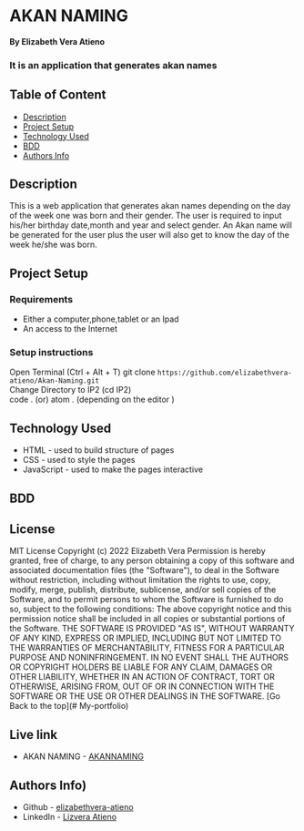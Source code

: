 # AKAN NAMING
#### By Elizabeth Vera Atieno
### It is an application that generates akan names
## Table of Content
 + [Description](#description)
 + [Project Setup](#Projectsetup)
 + [Technology Used](#technology-used)
 + [BDD](#BDD)
 + [Authors Info](#author-Info)
## Description
 <p>This is a web application that generates akan names depending on the day of the week one was born and their gender. The user is required to input his/her birthday date,month and year and select gender. An Akan name will be generated for the user plus the user will also get to know the day of the week he/she was born.</p>

## Project Setup
### Requirements
 * Either a computer,phone,tablet or an Ipad
 * An access to the Internet
### Setup instructions
 Open Terminal (Ctrl + Alt + T)
 git clone ```https://github.com/elizabethvera-atieno/Akan-Naming.git ```    
 Change Directory to IP2 (cd IP2)  
 code . (or) atom . (depending on the editor )
## Technology Used
 * HTML - used to build structure of pages
 * CSS - used to style the pages
 * JavaScript - used to make the pages interactive
## BDD
 
## License
 MIT License
Copyright (c) 2022 Elizabeth Vera
Permission is hereby granted, free of charge, to any person obtaining a copy
of this software and associated documentation files (the "Software"), to deal
in the Software without restriction, including without limitation the rights
to use, copy, modify, merge, publish, distribute, sublicense, and/or sell
copies of the Software, and to permit persons to whom the Software is
furnished to do so, subject to the following conditions:
The above copyright notice and this permission notice shall be included in all
copies or substantial portions of the Software.
THE SOFTWARE IS PROVIDED "AS IS", WITHOUT WARRANTY OF ANY KIND, EXPRESS OR
IMPLIED, INCLUDING BUT NOT LIMITED TO THE WARRANTIES OF MERCHANTABILITY,
FITNESS FOR A PARTICULAR PURPOSE AND NONINFRINGEMENT. IN NO EVENT SHALL THE
AUTHORS OR COPYRIGHT HOLDERS BE LIABLE FOR ANY CLAIM, DAMAGES OR OTHER
LIABILITY, WHETHER IN AN ACTION OF CONTRACT, TORT OR OTHERWISE, ARISING FROM,
OUT OF OR IN CONNECTION WITH THE SOFTWARE OR THE USE OR OTHER DEALINGS IN THE
SOFTWARE.
[Go Back to the top](# My-portfolio)
## Live link
* AKAN NAMING - [AKANNAMING]( https://elizabethvera-atieno.github.io/my-portfolio/)

## Authors Info)
 * Github - [elizabethvera-atieno](https://github.com/elizabethvera-atieno)
* LinkedIn - [Lizvera Atieno](https://www.linkedin.com/in/lizvera-atieno-1590b322b/)